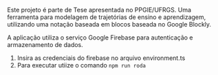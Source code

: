 Este projeto é parte de Tese apresentada no PPGIE/UFRGS. Uma ferramenta para modelagem de trajetórias de ensino e aprendizagem, utilizando uma notação baseada em blocos baseada no Google Blockly.


A aplicação utiliza o serviço Google Firebase para autenticação e armazenamento de dados. 

1. Insira as credenciais do firebase no arquivo environment.ts
2. Para executar utiize o comando `npm run roda`

